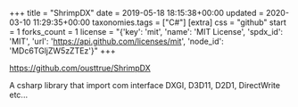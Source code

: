 +++
title = "ShrimpDX"
date = 2019-05-18 18:15:38+00:00
updated = 2020-03-10 11:29:35+00:00
taxonomies.tags = ["C#"]
[extra]
css = "github"
start = 1
forks_count = 1
license = "{'key': 'mit', 'name': 'MIT License', 'spdx_id': 'MIT', 'url': 'https://api.github.com/licenses/mit', 'node_id': 'MDc6TGljZW5zZTEz'}"
+++

<https://github.com/ousttrue/ShrimpDX>

A csharp library that import com interface DXGI, D3D11, D2D1, DirectWrite etc...

